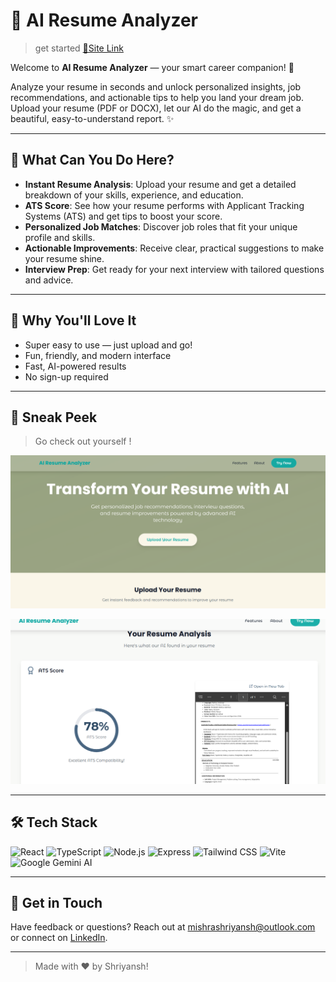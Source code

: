 # 🚀 AI Resume Analyzer

>get started [🔗Site Link](https://analyzeresume.vercel.app/)

Welcome to **AI Resume Analyzer** — your smart career companion! 🎉

Analyze your resume in seconds and unlock personalized insights, job recommendations, and actionable tips to help you land your dream job. Upload your resume (PDF or DOCX), let our AI do the magic, and get a beautiful, easy-to-understand report. ✨

---

## 📝 What Can You Do Here?

- **Instant Resume Analysis**: Upload your resume and get a detailed breakdown of your skills, experience, and education.
- **ATS Score**: See how your resume performs with Applicant Tracking Systems (ATS) and get tips to boost your score.
- **Personalized Job Matches**: Discover job roles that fit your unique profile and skills.
- **Actionable Improvements**: Receive clear, practical suggestions to make your resume shine.
- **Interview Prep**: Get ready for your next interview with tailored questions and advice.

---

## 🌈 Why You'll Love It

- Super easy to use — just upload and go!
- Fun, friendly, and modern interface
- Fast, AI-powered results
- No sign-up required

---

## 📸 Sneak Peek

> Go check out yourself !

![Screenshot Placeholder](readme_assest/readme_ss1.png)

![Screenshot Placeholder](readme_assest/readme_ss2.png)

---

## 🛠️ Tech Stack

![React](https://img.shields.io/badge/React-20232A?style=for-the-badge&logo=react&logoColor=61DAFB)
![TypeScript](https://img.shields.io/badge/TypeScript-3178C6?style=for-the-badge&logo=typescript&logoColor=white)
![Node.js](https://img.shields.io/badge/Node.js-339933?style=for-the-badge&logo=nodedotjs&logoColor=white)
![Express](https://img.shields.io/badge/Express-000000?style=for-the-badge&logo=express&logoColor=white)
![Tailwind CSS](https://img.shields.io/badge/Tailwind_CSS-38B2AC?style=for-the-badge&logo=tailwind-css&logoColor=white)
![Vite](https://img.shields.io/badge/Vite-646CFF?style=for-the-badge&logo=vite&logoColor=FFD62E)
![Google Gemini AI](https://img.shields.io/badge/Google_Gemini_AI-4285F4?style=for-the-badge&logo=google&logoColor=white)

---

## 💌 Get in Touch

Have feedback or questions? Reach out at [mishrashriyansh@outlook.com](mailto:mishrashriyansh@outlook.com) or connect on [LinkedIn](https://www.linkedin.com/in/shriyansh-mishra-281919225/).

---

> Made with ❤️ by Shriyansh!